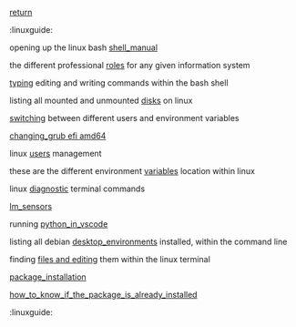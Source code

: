 [return](debian) 

:linuxguide:

opening up the linux bash [shell_manual](shellmanual)

the different professional [roles](roles) for any given information system 

[typing](bash_typing) editing and writing commands within the bash shell

listing all mounted and unmounted [disks](disk_management) on linux

[switching](switching) between different users and environment variables

[changing_grub efi amd64](changing_grub-efi-amd64)

linux [users](users) management

these are the different environment [variables](variables) location within linux

linux [diagnostic](diagnostic) terminal commands

[lm_sensors](lm_sensors)

running [python_in_vscode](pythonvscode)

listing all debian [desktop_environments](desktopenvironments) installed, within the command line

finding [files and editing](findedit) them within the linux terminal 

[package_installation](package_installation)

[how_to_know_if_the_package_is_already_installed](how_to_know_if_the_package_is_already_installed)

:linuxguide:
